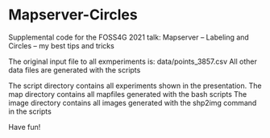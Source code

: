 # Mapserver-Circles
Supplemental code for the FOSS4G 2021 talk:  Mapserver – Labeling and Circles – my best tips and tricks

The original input file to all exmperiments is: data/points_3857.csv 
All other data files are generated with the scripts

The script directory contains all experiments shown in the presentation.
The map directory contains all mapfiles generated with the bash scripts
The image directory contains all images generated with the shp2img command in the scripts

Have fun!
